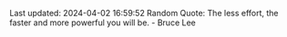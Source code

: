 Last updated: 2024-04-02 16:59:52
Random Quote: The less effort, the faster and more powerful you will be. - Bruce Lee